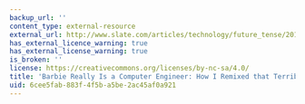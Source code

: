 ```yaml
---
backup_url: ''
content_type: external-resource
external_url: http://www.slate.com/articles/technology/future_tense/2014/11/barbie_is_a_computer_engineer_the_terrible_book_gets_remixed.html
has_external_licence_warning: true
has_external_license_warning: true
is_broken: ''
license: https://creativecommons.org/licenses/by-nc-sa/4.0/
title: 'Barbie Really Is a Computer Engineer: How I Remixed that Terrible Mattel Book'
uid: 6cee5fab-883f-4f5b-a5be-2ac45af0a921
---
```

